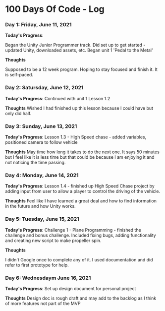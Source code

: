 # 100 Days Of Code - Log


### Day 1: Friday, June 11, 2021

**Today's Progress**: 

Began the Unity Junior Programmer track. Did set up to get started - updated Unity, downloaded assets, etc. Began unit 1 'Pedal to the Metal'

**Thoughts** 

Supposed to be a 12 week program. Hoping to stay focused and finish it. It is self-paced.

### Day 2: Satursday, June 12, 2021

**Today's Progress**:
Continued with unit 1 Lesson 1.2

**Thoughts**
Wished I had finished up this lesson because I could have but only did half. 

### Day 3: Sunday, June 13, 2021

**Today's Progress**:
Lesson 1.3 - High Speed chase - added variables, positioned camera to follow vehicle

**Thoughts**
May time how long it takes to do the next one. It says 50 minutes but I feel like it is less time but that could be because I am enjoying it and not noticing the time passing.

### Day 4: Monday, June 14, 2021

**Today's Progress**:
Lesson 1.4 - finished up High Speed Chase project by adding input from user to allow a player to control the driving of the vehicle.

**Thoughts**
Feel like I have learned a great deal and how to find information in the future and how Unity works.

### Day 5: Tuesday, June 15, 2021

**Today's Progress**:
Challenge 1 - Plane Programming - finished the challenge and bonus challenge. Included fixing bugs, adding functionality and creating new script to make propeller spin.

**Thoughts**

I didn't Google once to complete any of it. I used documentation and did refer to first prototype for help.

### Day 6: Wednesdaym June 16, 2021

**Today's Progress**:
Set up design document for personal project

**Thoughts**
Design doc is rough draft and may add to the backlog as I think of more features not part of the MVP
